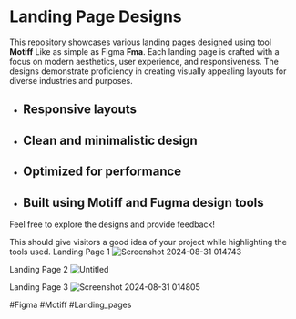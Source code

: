 

# Landing Page Designs

This repository showcases various landing pages designed using tool **Motiff** Like as simple as Figma **Fma**. Each landing page is crafted with a focus on modern aesthetics, user experience, and responsiveness. The designs demonstrate proficiency in creating visually appealing layouts for diverse industries and purposes.

- ## Responsive layouts
- ## Clean and minimalistic design
- ## Optimized for performance
- ## Built using Motiff and Fugma design tools

Feel free to explore the designs and provide feedback!

This should give visitors a good idea of your project while highlighting the tools used.
Landing Page 1
![Screenshot 2024-08-31 014743](https://github.com/user-attachments/assets/6fb2ac02-3683-4ee8-8daa-1eb9d3eaf9d0)

Landing Page 2
![Untitled](https://github.com/user-attachments/assets/7c67fdbe-4e98-45a4-b535-e3a51a1551aa)


Landing Page 3
![Screenshot 2024-08-31 014805](https://github.com/user-attachments/assets/02aed661-7d4b-4ac2-a807-3c22bca7b237)

#Figma #Motiff #Landing_pages
